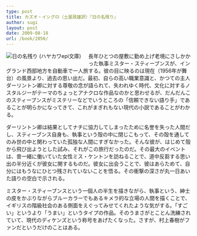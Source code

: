 ```yaml
---
type: post
title: カズオ・イシグロ（土屋政雄訳）『日の名残り』
author: sugi
layout: post
date: 2009-08-18
url: /book/2056/
---
```

<a href="http://www.amazon.co.jp/exec/obidos/ASIN/4151200037/chezsugi-22/ref=nosim/" name="amazletlink" target="_blank"><img src="http://ecx.images-amazon.com/images/I/51XAP48A79L._SL160_.jpg" alt="日の名残り (ハヤカワepi文庫)" class="alignleft" style="float: left; margin: 0 20px 20px 0;" /></a>

長年ひとつの屋敷に勤め上げ老境にさしかかった執事ミスター・スティーブンスが、イングランド西部地方を自動車で一人旅する。彼の目に映るのは現在（1956年が舞台）の風景より、過去の思い出だ。最初、自らの高い職業意識と、かつての主人ダーリントン卿に対する尊敬の念が語られて、失われゆく時代、文化に対するノスタルジーがテーマのちょっとアナクロな作品なのかと思わせるが、だんだんこのスティーブンスがミステリーなどでいうところの「信頼できない語り手」であることが明らかになってきて、これがまぎれもない現代の小説であることがわかる。

ダーリントン卿は結果としてナチに協力してしまったために名誉を失った人間だし、スティーブンス自身も、執事という殻の中に閉じこもって、その殻を通してのみ世の中と関わっていた孤独な人間にすぎなかった。そんな彼が、はじめて殻から飛び出ようとした試み、それがこの旅行だったのだ。その最大のイベントは、昔一緒に働いていた女性ミス・ケントンを訪ねることで、道中反芻する思い出の半分近くが彼女に関するものだ。彼女に出会うことで、彼はあらためて、自分にはもうなにひとつ残されていないことを悟る。その衝撃の深さが丸一日あいた語りの空白で示される。

ミスター・スティーブンスという一個人の半生を描きながら、執事という、紳士の皮をかぶりながらブルーカラーでもあるキメラ的な立場の人間を描くことで、イギリスの階級社会のある側面をえぐってみせてくれたような気がする。「すごい」というより「うまい」というタイプの作品。そのうまさがとことん洗練されていて、現代のディケンズという称号をあげたくなった。さすが、村上春樹がファンだというだけのことはある。
